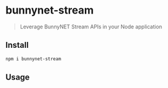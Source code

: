 # bunnynet-stream

> Leverage BunnyNET Stream APIs in your Node application

## Install

```bash
npm i bunnynet-stream
```

## Usage
